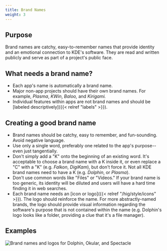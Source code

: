 ```yaml
---
title: Brand Names
weight: 3
---
```


Purpose
-------

Brand names are catchy, easy-to-remember names that provide identity and
an emotional connection to KDE's software. They are read and written
publicly and serve as part of a project's public face.

What needs a brand name?
------------------------

-   Each app's name is automatically a brand name.
-   Major non-app projects should have their own brand names. For
    example, *Plasma*, *KWin*, *Baloo,* and *Kirigami.*
-   Individual features within apps are not brand names and should be
    [labeled descriptively]({{< relref "labels" >}}).

Creating a good brand name
--------------------------

-   Brand names should be catchy, easy to remember, and fun-sounding.
    Avoid negative language.
-   Use only a single word, preferably one related to the app's
    purpose--even just tangentially.
-   Don't simply add a "K" onto the beginning of an existing word.
    It's acceptable to choose a brand name with a K inside it, or even
    replace a "C" with a "K" (e.g. *Falkon*, *DigiKam*), but don't
    force it. Not all KDE brand names need to have a K (e.g. *Dolphin*,
    or *Plasma*).
-   Don't use common words like "Files" or "Videos." If your brand
    name is too generic, its identity will be diluted and users will
    have a hard time finding it in web searches.
-   Each brand name needs an
    [icon or logo]({{< relref "/hig/style/icons" >}}).
    The logo should reinforce the name. For more abstractly-named
    brands, the logo should provide visual information regarding the
    software's purpose that is not contained within the name (e.g.
    Dolphin's logo looks like a folder, providing a clue that it's a
    file manager).

Examples
--------

![Brand names and logos for Dolphin, Okular, and Spectacle](/hig/app-brand-names.png)
